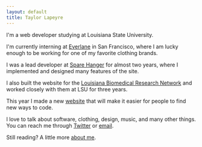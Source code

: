 ```yaml
---
layout: default
title: Taylor Lapeyre
---
```


I'm a web developer studying at Louisiana State University.

I'm currently interning at [Everlane][everlane] in San Francisco, where I am lucky enough to be working for one of my favorite clothing brands.

I was a lead developer at [Spare Hanger][sh] for almost two years, where I implemented and designed many features of the site.

I also built the website for the [Louisiana Biomedical Research Network][lbrn] and worked closely with them at LSU for three years.

This year I made a new [website][agora] that will make it easier for people to find new ways to code.

I love to talk about software, clothing, design, music, and many other things. You can reach me through [Twitter][twitter] or [email][email].

Still reading? A little more [about me][about].

[sh]: http://sparehanger.com
[everlane]: http://everlane.com
[lbrn]: http://lbrn.lsu.edu
[agora]: https://github.com/taylorlapeyre/agora
[twitter]: http://twitter.com/taylorlapeyre
[email]: mailto:hello@taylorlapeyre.me
[about]: /about
